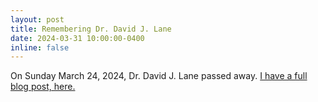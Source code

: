 ```yaml
---
layout: post
title: Remembering Dr. David J. Lane
date: 2024-03-31 10:00:00-0400
inline: false
---
```


On Sunday March 24, 2024, Dr. David J. Lane passed away. [I have a full blog post, here.](/blog/2024/dave-lane/)